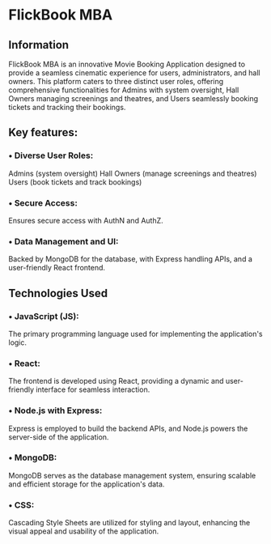 # FlickBook MBA

## Information

FlickBook MBA is an innovative Movie Booking Application designed to provide a seamless cinematic experience for users, administrators, and hall owners. This platform caters to three distinct user roles, offering comprehensive functionalities for Admins with system oversight, Hall Owners managing screenings and theatres, and Users seamlessly booking tickets and tracking their bookings.

## Key features:

### • Diverse User Roles:

Admins (system oversight)
Hall Owners (manage screenings and theatres)
Users (book tickets and track bookings)

### • Secure Access:

Ensures secure access with AuthN and AuthZ.

### • Data Management and UI:

Backed by MongoDB for the database, with Express handling APIs, and a user-friendly React frontend.

## Technologies Used

### • **JavaScript (JS):**

The primary programming language used for implementing the application's logic.

### • **React:**

The frontend is developed using React, providing a dynamic and user-friendly interface for seamless interaction.

### • **Node.js with Express:**

Express is employed to build the backend APIs, and Node.js powers the server-side of the application.

### • **MongoDB:**

MongoDB serves as the database management system, ensuring scalable and efficient storage for the application's data.

### • **CSS:**

Cascading Style Sheets are utilized for styling and layout, enhancing the visual appeal and usability of the application.
